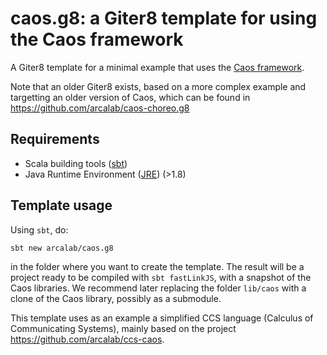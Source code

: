 caos.g8: a Giter8 template for using the Caos framework
=================

A Giter8 template for a minimal example that uses the [Caos framework](https://github.com/arcalab/CAOS).

Note that an older Giter8 exists, based on a more complex example and targetting an older version of Caos, which can be found in https://github.com/arcalab/caos-choreo.g8


Requirements
------------

* Scala building tools ([sbt](https://www.scala-sbt.org))
* Java Runtime Environment ([JRE](https://www.java.com/en/download/)) (>1.8)

Template usage
--------------
Using `sbt`, do:
```
sbt new arcalab/caos.g8
```
in the folder where you want to create the template. The result will be a project ready to be compiled with `sbt fastLinkJS`, with a snapshot of the Caos libraries. We recommend later replacing the folder `lib/caos` with a clone of the Caos library, possibly as a submodule.

This template uses as an example a simplified CCS language (Calculus of Communicating Systems), mainly based on the project https://github.com/arcalab/ccs-caos.